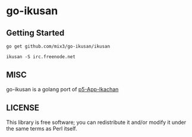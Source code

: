 # go-ikusan

## Getting Started

```
go get github.com/mix3/go-ikusan/ikusan
```
```
ikusan -S irc.freenode.net
```

## MISC

go-ikusan is a golang port of [p5-App-Ikachan](https://github.com/yappo/p5-App-Ikachan)

## LICENSE

This library is free software; you can redistribute it and/or modify it under the same terms as Perl itself.
